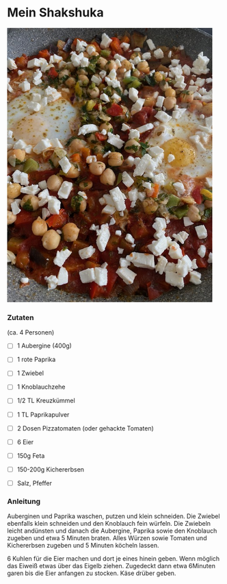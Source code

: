 # Mein Shakshuka

![Auberginen Shakshuka](media/mein_shakshuka.jpg)

### Zutaten
(ca. 4 Personen)

- [ ] 1 Aubergine (400g)
- [ ] 1 rote Paprika
- [ ] 1 Zwiebel
- [ ] 1 Knoblauchzehe
- [ ] 1/2 TL Kreuzkümmel
- [ ] 1 TL Paprikapulver
- [ ] 2 Dosen Pizzatomaten (oder gehackte Tomaten)
- [ ] 6 Eier
- [ ] 150g Feta
- [ ] 150-200g Kichererbsen
- [ ] Salz, Pfeffer


### Anleitung
Auberginen und Paprika waschen, putzen und klein schneiden. Die Zwiebel ebenfalls klein schneiden und den Knoblauch fein würfeln.
Die Zwiebeln leicht andünsten und danach die Aubergine, Paprika sowie den Knoblauch zugeben und etwa 5 Minuten braten.
Alles Würzen sowie Tomaten und Kichererbsen zugeben und 5 Minuten köcheln lassen.

6 Kuhlen für die Eier machen und dort je eines hinein geben. Wenn möglich das Eiweiß etwas über das Eigelb ziehen.
Zugedeckt dann etwa 6Minuten garen bis die Eier anfangen zu stocken. 
Käse drüber geben.
